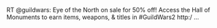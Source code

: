 <!--
id: 2330321936
link: http://kevinisom.info/post/2330321936/rt-guildwars-eye-of-the-north-on-sale-for-50
slug: rt-guildwars-eye-of-the-north-on-sale-for-50
date: Thu Dec 16 2010 14:17:18 GMT+1300 (NZDT)
raw: {"blog_name":"kevinisom","id":2330321936,"post_url":"http://kevinisom.info/post/2330321936/rt-guildwars-eye-of-the-north-on-sale-for-50","slug":"rt-guildwars-eye-of-the-north-on-sale-for-50","type":"text","date":"2010-12-16 01:17:18 GMT","timestamp":1292462238,"state":"published","format":"html","reblog_key":"35Ow7sNo","tags":[],"short_url":"http://tmblr.co/Zw68Yy2AvUGG","highlighted":[],"feed_item":"http://twitter.com/kev_nz/statuses/15194431598624771","from_feed_id":"650289","note_count":0,"title":null,"body":"<p>RT @guildwars: Eye of the North on sale for 50% off! Access the Hall of Monuments to earn items, weapons, &amp; titles in #GuildWars2 http:/ &#8230;</p>"}
publish: 2010-12-016
tags: 
title: null
-->


RT @guildwars: Eye of the North on sale for 50% off! Access the Hall of
Monuments to earn items, weapons, & titles in \#GuildWars2 http:/ …


